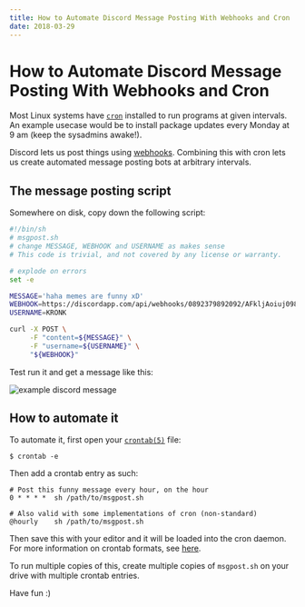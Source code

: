 ```yaml
---
title: How to Automate Discord Message Posting With Webhooks and Cron
date: 2018-03-29
---
```


# How to Automate Discord Message Posting With Webhooks and Cron

Most Linux systems have [`cron`](https://en.wikipedia.org/wiki/Cron) installed to run programs at given intervals. An example usecase would be to install package updates every Monday at 9 am (keep the sysadmins awake!).

Discord lets us post things using [webhooks](https://discordapp.com/developers/docs/resources/webhook). Combining this with cron lets us create automated message posting bots at arbitrary intervals.

## The message posting script

Somewhere on disk, copy down the following script:

```sh
#!/bin/sh
# msgpost.sh
# change MESSAGE, WEBHOOK and USERNAME as makes sense
# This code is trivial, and not covered by any license or warranty.

# explode on errors
set -e

MESSAGE='haha memes are funny xD'
WEBHOOK=https://discordapp.com/api/webhooks/0892379892092/AFkljAoiuj098oKA_98kjlA85jds
USERNAME=KRONK

curl -X POST \
     -F "content=${MESSAGE}" \
     -F "username=${USERNAME}" \
     "${WEBHOOK}"
```

Test run it and get a message like this:

![example discord message](https://i.imgur.com/dtjXcei.png)

## How to automate it

To automate it, first open your [`crontab(5)`](http://man7.org/linux/man-pages/man5/crontab.5.html) file:

```console
$ crontab -e
```

Then add a crontab entry as such:

```crontab
# Post this funny message every hour, on the hour
0 * * * *  sh /path/to/msgpost.sh

# Also valid with some implementations of cron (non-standard)
@hourly    sh /path/to/msgpost.sh
```

Then save this with your editor and it will be loaded into the cron daemon. For more information on crontab formats, see [here](https://crontab.guru/).

To run multiple copies of this, create multiple copies of `msgpost.sh` on your drive with multiple crontab entries.

Have fun :)
